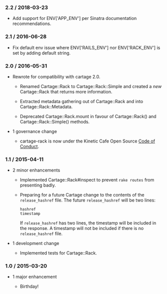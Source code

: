 ### 2.2 / 2018-03-23

*   Add support for ENV['APP_ENV'] per Sinatra documentation recommendations.

### 2.1 / 2016-06-28

*   Fix default env issue where ENV['RAILS_ENV'] nor ENV['RACK_ENV'] is set
    by adding default string.

### 2.0 / 2016-05-31

*   Rewrote for compatibility with cartage 2.0.

    *   Renamed Cartage::Rack to Cartage::Rack::Simple and created a *new*
        Cartage::Rack that returns more information.

    *   Extracted metadata gathering out of Cartage::Rack and into
        Cartage::Rack::Metadata.

    *   Deprecated Cartage::Rack.mount in favour of Cartage::Rack() and
        Cartage::Rack::Simple() methods.

*   1 governance change

    *   cartage-rack is now under the Kinetic Cafe Open Source [Code of
        Conduct][kccoc].

### 1.1 / 2015-04-11

*   2 minor enhancements

    *   Implemented Cartage::Rack#inspect to prevent `rake routes` from
        presenting badly.

    *   Preparing for a future Cartage change to the contents of the
        `release_hashref` file. The future `release_hashref` will be two lines:

            hashref
            timestamp

        If `release_hashref` has two lines, the timestamp will be included in
        the response. A timestamp will not be included if there is no
        `release_hashref` file.

*   1 development change

    *   Implemented tests for Cartage::Rack.

### 1.0 / 2015-03-20

*   1 major enhancement

    *   Birthday!

[kccoc]: https://github.com/KineticCafe/code-of-conduct
